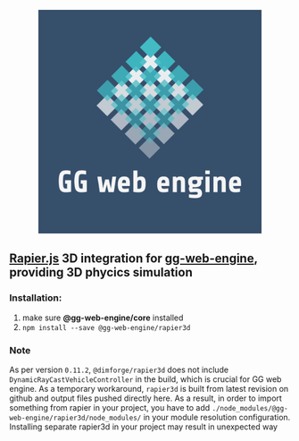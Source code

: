 <p align="center">
  <img src="../../documentation/assets/logo.png" style="height: 400px; width:400px;" alt=''/>
</p>

## [Rapier.js](https://github.com/dimforge/rapier.js) 3D integration for [gg-web-engine](https://github.com/AndyGura/gg-web-engine), providing 3D phycics simulation

### Installation:
1) make sure **@gg-web-engine/core** installed
1) `npm install --save @gg-web-engine/rapier3d`


### Note
As per version `0.11.2`, `@dimforge/rapier3d` does not include `DynamicRayCastVehicleController` in the build, which is 
crucial for GG web engine. As a temporary workaround, `rapier3d` is built from latest revision on github and output 
files pushed directly here. As a result, in order to import something from rapier in your project, you have to add 
`./node_modules/@gg-web-engine/rapier3d/node_modules/` in your module resolution configuration. Installing separate 
rapier3d in your project may result in unexpected way
